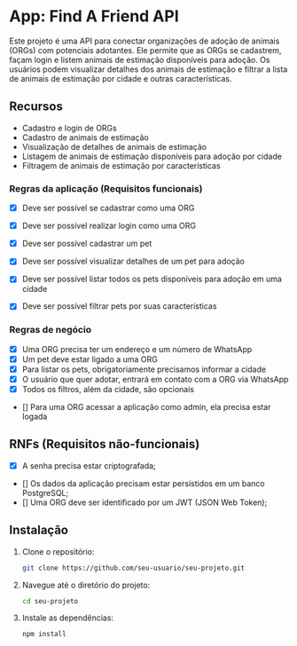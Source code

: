 # App: Find A Friend API

Este projeto é uma API para conectar organizações de adoção de animais (ORGs) com potenciais adotantes. Ele permite que as ORGs se cadastrem, façam login e listem animais de estimação disponíveis para adoção. Os usuários podem visualizar detalhes dos animais de estimação e filtrar a lista de animais de estimação por cidade e outras características.

## Recursos

- Cadastro e login de ORGs 
- Cadastro de animais de estimação
- Visualização de detalhes de animais de estimação
- Listagem de animais de estimação disponíveis para adoção por cidade
- Filtragem de animais de estimação por características

### Regras da aplicação (Requisitos funcionais)

- [x] Deve ser possível se cadastrar como uma ORG
- [x] Deve ser possível realizar login como uma ORG

- [x] Deve ser possível cadastrar um pet
- [x] Deve ser possível visualizar detalhes de um pet para adoção
- [x] Deve ser possível listar todos os pets disponíveis para adoção em uma cidade
- [x] Deve ser possível filtrar pets por suas características


### Regras de negócio

- [x] Uma ORG precisa ter um endereço e um número de WhatsApp
- [x] Um pet deve estar ligado a uma ORG
- [x] Para listar os pets, obrigatoriamente precisamos informar a cidade
- [x] O usuário que quer adotar, entrará em contato com a ORG via WhatsApp
- [x] Todos os filtros, além da cidade, são opcionais
- [] Para uma ORG acessar a aplicação como admin, ela precisa estar logada

## RNFs (Requisitos não-funcionais)

- [x] A senha  precisa estar criptografada;
- [] Os dados da aplicação precisam estar persistidos em um banco PostgreSQL;
- [] Uma ORG deve ser identificado por um JWT (JSON Web Token);


## Instalação

1. Clone o repositório:
   ```bash
   git clone https://github.com/seu-usuario/seu-projeto.git
   ```

2. Navegue até o diretório do projeto:
   ```bash
   cd seu-projeto
   ```

3. Instale as dependências:
   ```bash
   npm install
   ```
